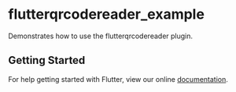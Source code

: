 # flutterqrcodereader_example

Demonstrates how to use the flutterqrcodereader plugin.

## Getting Started

For help getting started with Flutter, view our online
[documentation](https://flutter.io/).
